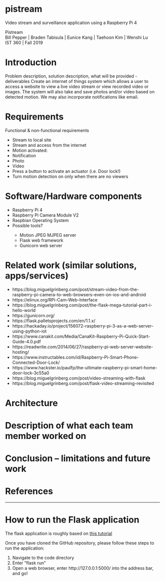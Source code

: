 # pistream
Video stream and surveillance application using a Raspberry Pi 4

Pistream<br>
Bill Pepper | Braden Tabisula | Eunice Kang | Taehoon Kim | Wenshi Lu<br>
IST 360 | Fall 2019<br>

<h1>Introduction</h1>
Problem description, solution description, what will be provided - deliverables
Create an internet of things system which allows a user to access a website to view a live video stream or view recorded video or images. The system will also take and save photos and/or video based on detected motion. We may also incorporate notifications like email.

<h1>Requirements</h1>
Functional & non-functional requirements
<ul>
<li>Stream to local site</li>
<li>Stream and access from the internet</li>
<li>Motion activated:</li>
<li>Notification</li>
<li>Photo</li>
<li>Video</li>
<li>Press a button to activate an actuator (i.e. Door lock!)</li>
<li>Turn motion detection on only when there are no viewers</li>
</ul>

<h1>Software/Hardware components</h1>
<ul>
<li>Raspberry Pi 4</li>
<li>Raspberry Pi Camera Module V2</li>
<li>Raspbian Operating System</li>
<li>Possible tools?</li>
    <ul>
    <li>Motion JPEG MJPEG server</li>
    <li>Flask web framework</li>
    <li>Gunicorn web server</li>
    </ul>
</ul>

<h1>Related work (similar solutions, apps/services)</h1>
<ul>
<li>https://blog.miguelgrinberg.com/post/stream-video-from-the-raspberry-pi-camera-to-web-browsers-even-on-ios-and-android</li>
<li>https://elinux.org/RPi-Cam-Web-Interface</li>
<li>https://blog.miguelgrinberg.com/post/the-flask-mega-tutorial-part-i-hello-world</li>
<li>https://gunicorn.org/</li>
<li>https://flask.palletsprojects.com/en/1.1.x/</li>
<li>https://hackaday.io/project/156072-raspberry-pi-3-as-a-web-server-using-python-iot</li>
<li>https://www.canakit.com/Media/CanaKit-Raspberry-Pi-Quick-Start-Guide-4.0.pdf</li>
<li>https://readwrite.com/2014/06/27/raspberry-pi-web-server-website-hosting/</li>
<li>https://www.instructables.com/id/Raspberry-Pi-Smart-Phone-Connected-Door-Lock/</li>
<li>https://www.hackster.io/paulfp/the-ultimate-raspberry-pi-smart-home-door-lock-3c55a0</li>
<li>https://blog.miguelgrinberg.com/post/video-streaming-with-flask</li>
<li>https://blog.miguelgrinberg.com/post/flask-video-streaming-revisited</li>
</ul>

<h1>Architecture</h1>
<h1>Description of what each team member worked on</h1>
<h1>Conclusion – limitations and future work</h1>
<h1>References</h1>

<hr>
<h1>How to run the Flask application</h1>
<p>The flask application is roughly based on <a href="https://blog.miguelgrinberg.com/post/the-flask-mega-tutorial-part-i-hello-world">this tutorial</a></p>
<p>Once you have cloned the GitHub repository, please follow these steps to run the application:</p>
<ol>
<li>Navigate to the code directory
<li>Enter "flask run"
<li>Open a web browser, enter http://127.0.0.1:5000/ into the address bar, and go!
</ol>

